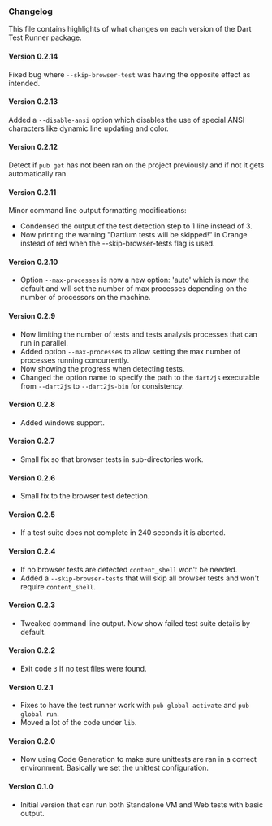 ### Changelog ###

This file contains highlights of what changes on each version of the Dart Test
Runner package.

#### Version 0.2.14 ####

Fixed bug where `--skip-browser-test` was having the opposite effect as
intended.

#### Version 0.2.13 ####

Added a `--disable-ansi` option which disables the use of special ANSI
characters like dynamic line updating and color.

#### Version 0.2.12 ####

Detect if `pub get` has not been ran on the project previously and if not it
gets automatically ran.

#### Version 0.2.11 ####

Minor command line output formatting modifications:
- Condensed the output of the test detection step to 1 line instead of 3.
- Now printing the warning "Dartium tests will be skipped!" in Orange instead of
  red when the --skip-browser-tests flag is used.

#### Version 0.2.10 ####

- Option `--max-processes` is now a new option: 'auto' which is now the default
  and will set the number of max processes depending on the number of processors
  on the machine.

#### Version 0.2.9 ####

- Now limiting the number of tests and tests analysis processes that can run in
  parallel.
- Added option `--max-processes` to allow setting the max number of processes
  running concurrently.
- Now showing the progress when detecting tests.
- Changed the option name to specify the path to the `dart2js` executable from
  `--dart2js` to `--dart2js-bin` for consistency.

#### Version 0.2.8 ####

- Added windows support.

#### Version 0.2.7 ####

- Small fix so that browser tests in sub-directories work.

#### Version 0.2.6 ####

- Small fix to the browser test detection.

#### Version 0.2.5 ####

- If a test suite does not complete in 240 seconds it is aborted.

#### Version 0.2.4 ####

- If no browser tests are detected `content_shell` won't be needed.
- Added a `--skip-browser-tests` that will skip all browser tests and won't
  require `content_shell`.

#### Version 0.2.3 ####

- Tweaked command line output. Now show failed test suite details by default.

#### Version 0.2.2 ####

- Exit code `3` if no test files were found.

#### Version 0.2.1 ####

- Fixes to have the test runner work with `pub global activate` and `pub global
  run`.
- Moved a lot of the code under `lib`.

#### Version 0.2.0 ####

- Now using Code Generation to make sure unittests are ran in a correct
  environment. Basically we set the unittest configuration.

#### Version 0.1.0 ####

- Initial version that can run both Standalone VM and Web tests with basic
  output.
